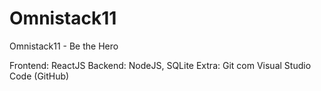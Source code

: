 # Omnistack11
Omnistack11 - Be the Hero

Frontend: ReactJS
Backend: NodeJS, SQLite
Extra: Git com Visual Studio Code (GitHub)
